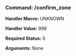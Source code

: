 ### Command: /confirm_zone

**Handler Macro:** UNKNOWN

**Handler Value:** 999

**Required Status:** 0

**Arguments:**
None

